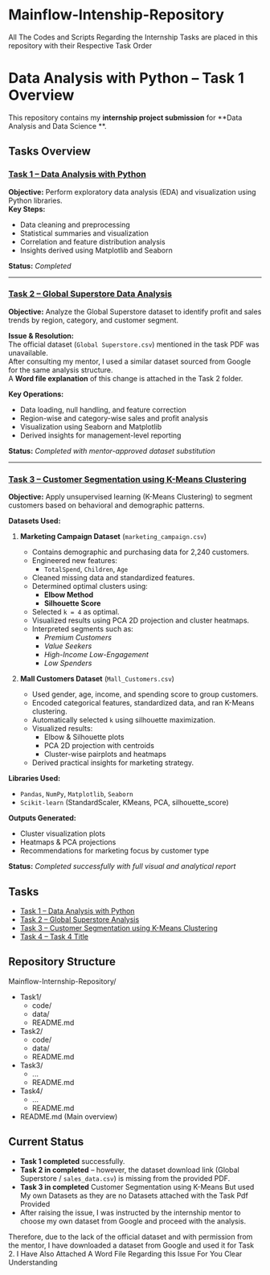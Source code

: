 # Mainflow-Intenship-Repository
All The Codes and  Scripts Regarding the Internship Tasks  are placed in this repository with their Respective Task Order


#  Data Analysis with Python – Task 1 Overview

This repository contains my **internship project submission** for **Data Analysis and Data Science **.  
##  Tasks Overview

###  [Task 1 – Data Analysis with Python](https://github.com/VijayPranav-svg/Mainflow-Intenship-Repository/tree/main/MainFlow%20Technologies/Task1)
**Objective:** Perform exploratory data analysis (EDA) and visualization using Python libraries.  
**Key Steps:**
- Data cleaning and preprocessing  
- Statistical summaries and visualization  
- Correlation and feature distribution analysis  
- Insights derived using Matplotlib and Seaborn  

**Status:**  *Completed*

---

###  [Task 2 – Global Superstore Data Analysis](https://github.com/VijayPranav-svg/Mainflow-Intenship-Repository/tree/main/MainFlow%20Technologies/Task2)
**Objective:** Analyze the Global Superstore dataset to identify profit and sales trends by region, category, and customer segment.  

**Issue & Resolution:**  
The official dataset (`Global Superstore.csv`) mentioned in the task PDF was unavailable.  
After consulting my mentor, I used a similar dataset sourced from Google for the same analysis structure.  
A **Word file explanation** of this change is attached in the Task 2 folder.

**Key Operations:**
- Data loading, null handling, and feature correction  
- Region-wise and category-wise sales and profit analysis  
- Visualization using Seaborn and Matplotlib  
- Derived insights for management-level reporting  

**Status:**  *Completed with mentor-approved dataset substitution*

---

###  [Task 3 – Customer Segmentation using K-Means Clustering](https://github.com/VijayPranav-svg/Mainflow-Intenship-Repository/tree/main/MainFlow%20Technologies/Task3)
**Objective:** Apply unsupervised learning (K-Means Clustering) to segment customers based on behavioral and demographic patterns.

**Datasets Used:**
1. **Marketing Campaign Dataset** (`marketing_campaign.csv`)
   - Contains demographic and purchasing data for 2,240 customers.
   - Engineered new features:
     - `TotalSpend`, `Children`, `Age`
   - Cleaned missing data and standardized features.
   - Determined optimal clusters using:
     - **Elbow Method**
     - **Silhouette Score**
   - Selected `k = 4` as optimal.
   - Visualized results using PCA 2D projection and cluster heatmaps.
   - Interpreted segments such as:
     - *Premium Customers*
     - *Value Seekers*
     - *High-Income Low-Engagement*
     - *Low Spenders*

2. **Mall Customers Dataset** (`Mall_Customers.csv`)
   - Used gender, age, income, and spending score to group customers.
   - Encoded categorical features, standardized data, and ran K-Means clustering.
   - Automatically selected `k` using silhouette maximization.
   - Visualized results:
     - Elbow & Silhouette plots
     - PCA 2D projection with centroids
     - Cluster-wise pairplots and heatmaps  
   - Derived practical insights for marketing strategy.

**Libraries Used:**
- `Pandas`, `NumPy`, `Matplotlib`, `Seaborn`
- `Scikit-learn` (StandardScaler, KMeans, PCA, silhouette_score)

**Outputs Generated:**
- Cluster visualization plots
- Heatmaps & PCA projections
- Recommendations for marketing focus by customer type  

**Status:**  *Completed successfully with full visual and analytical report*

## Tasks
- [Task 1 – Data Analysis with Python]([Task1/README.md](https://github.com/VijayPranav-svg/Mainflow-Intenship-Repository/tree/main/MainFlow%20Technologies/Task1))
- [Task 2 – Global Superstore Analysis]([Task2/README.md](https://github.com/VijayPranav-svg/Mainflow-Intenship-Repository/tree/main/MainFlow%20Technologies/Task2))
- [Task 3 – Customer Segmentation using K-Means Clustering]([Task3/README.md](https://github.com/VijayPranav-svg/Mainflow-Intenship-Repository/tree/main/MainFlow%20Technologies/Task3))
- [Task 4 – Task 4 Title](Task4/README.md)

## Repository Structure
 Mainflow-Internship-Repository/
  - Task1/
    - code/
    - data/
    - README.md
  - Task2/
    - code/
    - data/
    - README.md
  - Task3/
    - ...
    - README.md
  - Task4/
    - ...
    - README.md
  - README.md (Main overview)

##  Current Status
-  **Task 1 completed** successfully.  
-  **Task 2 in completed** – however, the dataset download link (Global Superstore / `sales_data.csv`) is missing from the provided PDF.
-  **Task 3 in completed**  Customer Segmentation using K-Means But used My own Datasets as they are no Datasets attached with the Task Pdf Provided
-  After raising the issue, I was instructed by the internship mentor to choose my own dataset from Google and proceed with the analysis.

Therefore, due to the lack of the official dataset and with permission from the mentor, I have downloaded a dataset from Google and used it for Task 2.
I Have Also Attached A Word File Regarding this Issue For You Clear Understanding
